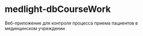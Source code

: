 # medlight-dbCourseWork
Веб-приложение для контроля процесса приема пациентов в мединцинском учреждении
